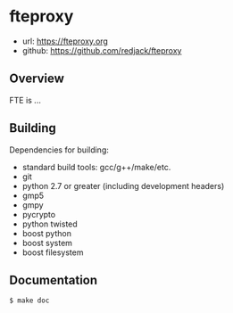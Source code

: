 fteproxy
========

* url: https://fteproxy.org
* github: https://github.com/redjack/fteproxy

Overview
--------

FTE is ...

Building
--------

Dependencies for building:
* standard build tools: gcc/g++/make/etc.
* git
* python 2.7 or greater (including development headers)
* gmp5
* gmpy
* pycrypto
* python twisted
* boost python
* boost system
* boost filesystem


Documentation
-------------

```
$ make doc
```
